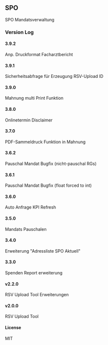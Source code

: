 ## SPO

SPO Mandatsverwaltung

### Version Log
#### 3.9.2
Anp. Druckformat Facharztbericht
#### 3.9.1
Sicherheitsabfrage für Erzeugung RSV-Upload ID
#### 3.9.0
Mahnung multi Print Funktion
#### 3.8.0
Onlinetermin Disclaimer
#### 3.7.0
PDF-Sammeldruck Funktion in Mahnung
#### 3.6.2
Pauschal Mandat Bugfix (nicht-pauschal RGs)
#### 3.6.1
Pauschal Mandat Bugfix (float forced to int)
#### 3.6.0
Auto Anfrage KPI Refresh
#### 3.5.0
Mandats Pauschalen
#### 3.4.0
Erweiterung "Adressliste SPO Aktuell"
#### 3.3.0
Spenden Report erweiterung
#### v2.2.0
RSV Upload Tool Erweiterungen
#### v2.0.0
RSV Upload Tool

#### License

MIT
